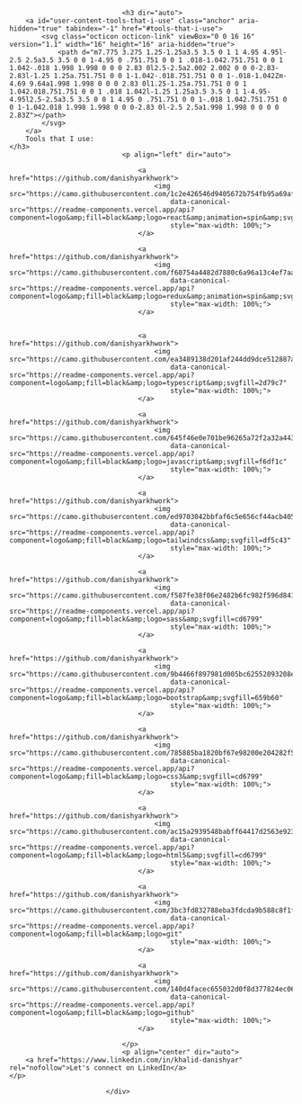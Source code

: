 <div class="d-flex flex-justify-between">

                                <h3 dir="auto">
        <a id="user-content-tools-that-i-use" class="anchor" aria-hidden="true" tabindex="-1" href="#tools-that-i-use">
            <svg class="octicon octicon-link" viewBox="0 0 16 16" version="1.1" width="16" height="16" aria-hidden="true">
                <path d="m7.775 3.275 1.25-1.25a3.5 3.5 0 1 1 4.95 4.95l-2.5 2.5a3.5 3.5 0 0 1-4.95 0 .751.751 0 0 1 .018-1.042.751.751 0 0 1 1.042-.018 1.998 1.998 0 0 0 2.83 0l2.5-2.5a2.002 2.002 0 0 0-2.83-2.83l-1.25 1.25a.751.751 0 0 1-1.042-.018.751.751 0 0 1-.018-1.042Zm-4.69 9.64a1.998 1.998 0 0 0 2.83 0l1.25-1.25a.751.751 0 0 1 1.042.018.751.751 0 0 1 .018 1.042l-1.25 1.25a3.5 3.5 0 1 1-4.95-4.95l2.5-2.5a3.5 3.5 0 0 1 4.95 0 .751.751 0 0 1-.018 1.042.751.751 0 0 1-1.042.018 1.998 1.998 0 0 0-2.83 0l-2.5 2.5a1.998 1.998 0 0 0 0 2.83Z"></path>
            </svg>
        </a>
        Tools that I use:
    </h3>
                                <p align="left" dir="auto">

                                    <a href="https://github.com/danishyarkhwork">
                                        <img src="https://camo.githubusercontent.com/1c2e426546d9405672b754fb95a69afbe31bf004e534263130f37546bec6b9fb/68747470733a2f2f726561646d652d636f6d706f6e656e74732e76657263656c2e6170702f6170693f636f6d706f6e656e743d6c6f676f2666696c6c3d626c61636b266c6f676f3d726561637426616e696d6174696f6e3d7370696e2673766766696c6c3d313564386665"
                                            data-canonical-src="https://readme-components.vercel.app/api?component=logo&amp;fill=black&amp;logo=react&amp;animation=spin&amp;svgfill=15d8fe"
                                            style="max-width: 100%;">
                                    </a>

                                    <a href="https://github.com/danishyarkhwork">
                                        <img src="https://camo.githubusercontent.com/f60754a4482d7880c6a96a13c4ef7aaf251909235d944c754e8334363e3d1203/68747470733a2f2f726561646d652d636f6d706f6e656e74732e76657263656c2e6170702f6170693f636f6d706f6e656e743d6c6f676f2666696c6c3d626c61636b266c6f676f3d726564757826616e696d6174696f6e3d7370696e2673766766696c6c3d313564386665"
                                            data-canonical-src="https://readme-components.vercel.app/api?component=logo&amp;fill=black&amp;logo=redux&amp;animation=spin&amp;svgfill=15d8fe"
                                            style="max-width: 100%;">
                                    </a>


                                    <a href="https://github.com/danishyarkhwork">
                                        <img src="https://camo.githubusercontent.com/ea3489138d201af244dd9dce512887a91fb312289fe30e294958ff0a24448bd1/68747470733a2f2f726561646d652d636f6d706f6e656e74732e76657263656c2e6170702f6170693f636f6d706f6e656e743d6c6f676f2666696c6c3d626c61636b266c6f676f3d747970657363726970742673766766696c6c3d326437396337"
                                            data-canonical-src="https://readme-components.vercel.app/api?component=logo&amp;fill=black&amp;logo=typescript&amp;svgfill=2d79c7"
                                            style="max-width: 100%;">
                                    </a>

                                    <a href="https://github.com/danishyarkhwork">
                                        <img src="https://camo.githubusercontent.com/645f46e0e701be96265a72f2a32a443fd22490fd7b520ef0988657be0ab05b2b/68747470733a2f2f726561646d652d636f6d706f6e656e74732e76657263656c2e6170702f6170693f636f6d706f6e656e743d6c6f676f2666696c6c3d626c61636b266c6f676f3d6a6176617363726970742673766766696c6c3d663664663163"
                                            data-canonical-src="https://readme-components.vercel.app/api?component=logo&amp;fill=black&amp;logo=javascript&amp;svgfill=f6df1c"
                                            style="max-width: 100%;">
                                    </a>

                                    <a href="https://github.com/danishyarkhwork">
                                        <img src="https://camo.githubusercontent.com/ed9703042bbfaf6c5e656cf44acb4058974266906ca1b74e832f4c3e2c4e3b3f/68747470733a2f2f726561646d652d636f6d706f6e656e74732e76657263656c2e6170702f6170693f636f6d706f6e656e743d6c6f676f2666696c6c3d626c61636b266c6f676f3d7461696c77696e646373732673766766696c6c3d646635633433"
                                            data-canonical-src="https://readme-components.vercel.app/api?component=logo&amp;fill=black&amp;logo=tailwindcss&amp;svgfill=df5c43"
                                            style="max-width: 100%;">
                                    </a>

                                    <a href="https://github.com/danishyarkhwork">
                                        <img src="https://camo.githubusercontent.com/f587fe38f06e2482b6fc982f596d8413ca62feaaeb9fba6841443a1def3b2462/68747470733a2f2f726561646d652d636f6d706f6e656e74732e76657263656c2e6170702f6170693f636f6d706f6e656e743d6c6f676f2666696c6c3d626c61636b266c6f676f3d736173732673766766696c6c3d636436373939"
                                            data-canonical-src="https://readme-components.vercel.app/api?component=logo&amp;fill=black&amp;logo=sass&amp;svgfill=cd6799"
                                            style="max-width: 100%;">
                                    </a>

                                    <a href="https://github.com/danishyarkhwork">
                                        <img src="https://camo.githubusercontent.com/9b4466f897981d005bc62552093208ec66c99c82c66d25279ccd753c8f794a1d/68747470733a2f2f726561646d652d636f6d706f6e656e74732e76657263656c2e6170702f6170693f636f6d706f6e656e743d6c6f676f2666696c6c3d626c61636b266c6f676f3d626f6f7473747261702673766766696c6c3d363539623630"
                                            data-canonical-src="https://readme-components.vercel.app/api?component=logo&amp;fill=black&amp;logo=bootstrap&amp;svgfill=659b60"
                                            style="max-width: 100%;">
                                    </a>

                                    <a href="https://github.com/danishyarkhwork">
                                        <img src="https://camo.githubusercontent.com/785885ba1820bf67e98200e204282f55cfb4fc5b8fa45c5befc30b16fd7cf5dc/68747470733a2f2f726561646d652d636f6d706f6e656e74732e76657263656c2e6170702f6170693f636f6d706f6e656e743d6c6f676f2666696c6c3d626c61636b266c6f676f3d637373332673766766696c6c3d636436373939"
                                            data-canonical-src="https://readme-components.vercel.app/api?component=logo&amp;fill=black&amp;logo=css3&amp;svgfill=cd6799"
                                            style="max-width: 100%;">
                                    </a>

                                    <a href="https://github.com/danishyarkhwork">
                                        <img src="https://camo.githubusercontent.com/ac15a2939548babff64417d2563e92367383d91f086c931cd94f2456ac5ad76b/68747470733a2f2f726561646d652d636f6d706f6e656e74732e76657263656c2e6170702f6170693f636f6d706f6e656e743d6c6f676f2666696c6c3d626c61636b266c6f676f3d68746d6c352673766766696c6c3d636436373939"
                                            data-canonical-src="https://readme-components.vercel.app/api?component=logo&amp;fill=black&amp;logo=html5&amp;svgfill=cd6799"
                                            style="max-width: 100%;">
                                    </a>

                                    <a href="https://github.com/danishyarkhwork">
                                        <img src="https://camo.githubusercontent.com/3bc3fd832788eba3fdcda9b588c8f1f14437adbb1eb53903c59c11ccdcaf628c/68747470733a2f2f726561646d652d636f6d706f6e656e74732e76657263656c2e6170702f6170693f636f6d706f6e656e743d6c6f676f2666696c6c3d626c61636b266c6f676f3d676974"
                                            data-canonical-src="https://readme-components.vercel.app/api?component=logo&amp;fill=black&amp;logo=git"
                                            style="max-width: 100%;">
                                    </a>

                                    <a href="https://github.com/danishyarkhwork">
                                        <img src="https://camo.githubusercontent.com/140d4facec655032d0f8d377824ec06061a700015cb26752528e75cc2104c808/68747470733a2f2f726561646d652d636f6d706f6e656e74732e76657263656c2e6170702f6170693f636f6d706f6e656e743d6c6f676f2666696c6c3d626c61636b266c6f676f3d676974687562"
                                            data-canonical-src="https://readme-components.vercel.app/api?component=logo&amp;fill=black&amp;logo=github"
                                            style="max-width: 100%;">
                                    </a>

                                </p>
                                <p align="center" dir="auto">
        <a href="https://www.linkedin.com/in/khalid-danishyar" rel="nofollow">Let's connect on LinkedIn</a>
    </p>

                            </div>

